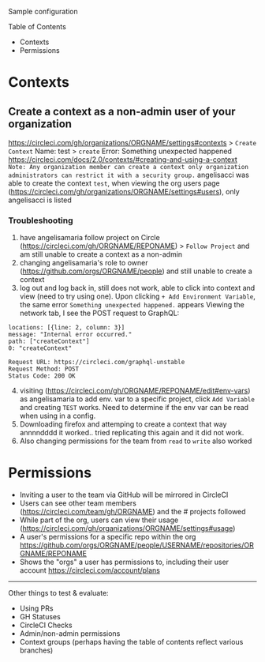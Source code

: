 Sample configuration

Table of Contents
- Contexts
- Permissions

# Contexts
## Create a context as a non-admin user of your organization
https://circleci.com/gh/organizations/ORGNAME/settings#contexts > `Create Context`
Name: test > `create`
Error: Something unexpected happened
https://circleci.com/docs/2.0/contexts/#creating-and-using-a-context
`Note: Any organization member can create a context only organization administrators can restrict it with a security group.`
angelisacci was able to create the context `test`, when viewing the org users page (https://circleci.com/gh/organizations/ORGNAME/settings#users), only angelisacci is listed

### Troubleshooting
1. have angelisamaria follow project on Circle (https://circleci.com/gh/ORGNAME/REPONAME) > `Follow Project` and am still unable to create a context as a non-admin
2.  changing angelisamaria's role to owner (https://github.com/orgs/ORGNAME/people) and still unable to create a context
3. log out and log back in, still does not work, able to click into context and view (need to try using one). Upon clicking `+ Add Environment Variable`, the same error `Something unexpected happened.` appears
Viewing the network tab, I see the POST request to GraphQL:
```
locations: [{line: 2, column: 3}]
message: "Internal error occurred."
path: ["createContext"]
0: "createContext"
```
```
Request URL: https://circleci.com/graphql-unstable
Request Method: POST
Status Code: 200 OK
```

4. visiting (https://circleci.com/gh/ORGNAME/REPONAME/edit#env-vars) as angelisamaria to add env. var to a specific project, click `Add Variable` and creating `TEST` works. Need to determine if the env var can be read when using in a config.
5. Downloading firefox and attemping to create a context that way annnndddd it worked.. tried replicating this again and it did not work. 
6. Also changing permissions for the team from `read` to `write` also worked

# Permissions
- Inviting a user to the team via GitHub will be mirrored in CircleCI
- Users can see other team members (https://circleci.com/team/gh/ORGNAME) and the # projects followed
- While part of the org, users can view their usage (https://circleci.com/gh/organizations/ORGNAME/settings#usage)
- A user's permissions for a specific repo within the org https://github.com/orgs/ORGNAME/people/USERNAME/repositories/ORGNAME/REPONAME 
- Shows the "orgs" a user has permissions to, including their user account https://circleci.com/account/plans


---
Other things to test & evaluate:
- Using PRs
- GH Statuses
- CircleCI Checks
- Admin/non-admin permissions
- Context groups
(perhaps having the table of contents reflect various branches)
